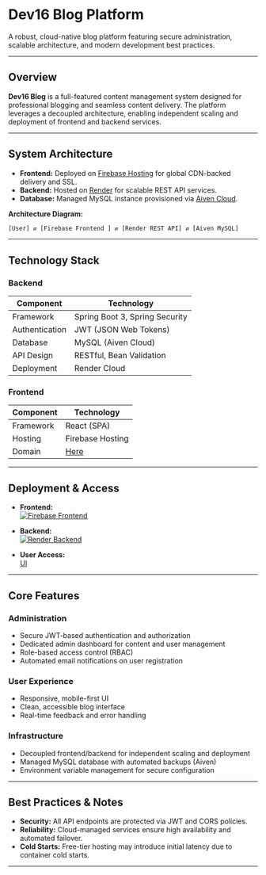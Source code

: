 # Dev16 Blog Platform

A robust, cloud-native blog platform featuring secure administration, scalable architecture, and modern development best practices.

---

## Overview

**Dev16 Blog** is a full-featured content management system designed for professional blogging and seamless content delivery. The platform leverages a decoupled architecture, enabling independent scaling and deployment of frontend and backend services.

---

## System Architecture

- **Frontend:** Deployed on [Firebase Hosting](https://firebase.google.com/products/hosting) for global CDN-backed delivery and SSL.
- **Backend:** Hosted on [Render](https://render.com/) for scalable REST API services.
- **Database:** Managed MySQL instance provisioned via [Aiven Cloud](https://aiven.io/).

**Architecture Diagram:**

```bash
[User] ⇄ [Firebase Frontend ] ⇄ [Render REST API] ⇄ [Aiven MySQL]
```

---

## Technology Stack

### Backend

| Component       | Technology                        |
|-----------------|-----------------------------------|
| Framework       | Spring Boot 3, Spring Security    |
| Authentication  | JWT (JSON Web Tokens)             |
| Database        | MySQL (Aiven Cloud)               |
| API Design      | RESTful, Bean Validation          |
| Deployment      | Render Cloud                      |

### Frontend

| Component       | Technology                        |
|-----------------|-----------------------------------|
| Framework       | React (SPA)                       |
| Hosting         | Firebase Hosting                  |
| Domain          | [Here](https://dev16-blog.web.app) |

---

## Deployment & Access

- **Frontend:**  
  [![Firebase Frontend](https://img.shields.io/badge/Firebase-Frontend-FFCA28?style=for-the-badge&logo=firebase)](https://dev16-blog.web.app)

- **Backend:**  
  [![Render Backend](https://img.shields.io/badge/Render-Backend-46E3B7?style=for-the-badge&logo=render)](https://blog-1fcl.onrender.com/home)

- **User Access:**  
  [UI](https://dev16-blog.web.app)

---

## Core Features

### Administration

- Secure JWT-based authentication and authorization
- Dedicated admin dashboard for content and user management
- Role-based access control (RBAC)
- Automated email notifications on user registration

### User Experience

- Responsive, mobile-first UI
- Clean, accessible blog interface
- Real-time feedback and error handling

### Infrastructure

- Decoupled frontend/backend for independent scaling and deployment
- Managed MySQL database with automated backups (Aiven)
- Environment variable management for secure configuration

---

## Best Practices & Notes

- **Security:** All API endpoints are protected via JWT and CORS policies.
- **Reliability:** Cloud-managed services ensure high availability and automated failover.
- **Cold Starts:** Free-tier hosting may introduce initial latency due to container cold starts.

---
